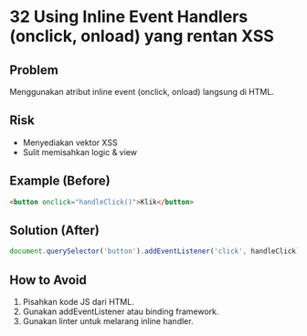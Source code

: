 # 32 Using Inline Event Handlers (onclick, onload) yang rentan XSS

## Problem
Menggunakan atribut inline event (onclick, onload) langsung di HTML.

## Risk
- Menyediakan vektor XSS
- Sulit memisahkan logic & view

## Example (Before)
```html
<button onclick="handleClick()">Klik</button>
```

## Solution (After)
```javascript
document.querySelector('button').addEventListener('click', handleClick);
```

## How to Avoid
1. Pisahkan kode JS dari HTML.
2. Gunakan addEventListener atau binding framework.
3. Gunakan linter untuk melarang inline handler.
